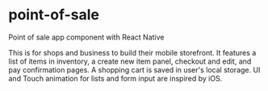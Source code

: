 # point-of-sale
Point of sale app component with React Native

This is  for shops and business to build their mobile storefront.
It features a list of items in inventory, a create new item panel, checkout and edit, and pay confirmation pages.
A shopping cart is saved in user's local storage. UI and Touch animation for lists and form input are inspired by iOS.

